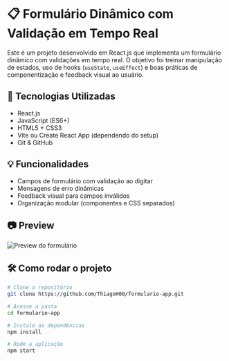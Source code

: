 # 📋 Formulário Dinâmico com Validação em Tempo Real

Este é um projeto desenvolvido em React.js que implementa um formulário dinâmico com validações em tempo real. O objetivo foi treinar manipulação de estados, uso de hooks (`useState`, `useEffect`) e boas práticas de componentização e feedback visual ao usuário.

## 🚀 Tecnologias Utilizadas

- React.js
- JavaScript (ES6+)
- HTML5 + CSS3
- Vite ou Create React App (dependendo do setup)
- Git & GitHub

## 💡 Funcionalidades

- Campos de formulário com validação ao digitar
- Mensagens de erro dinâmicas
- Feedback visual para campos inválidos
- Organização modular (componentes e CSS separados)

## 📷 Preview

<img src="file:///C:/Users/Thiago%20H/Desktop/Exemplo%20do%20formulario.png" alt="Preview do formulário" />

## 🛠️ Como rodar o projeto

```bash
# Clone o repositório
git clone https://github.com/ThiagoH00/formulario-app.git

# Acesse a pasta
cd formulario-app

# Instale as dependências
npm install

# Rode a aplicação
npm start
